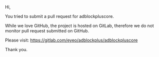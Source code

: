 Hi,

You tried to submit a pull request for adblockpluscore.

While we love GitHub, the project is hosted on GitLab, therefore we do
not monitor pull request submitted on GitHub.

Please visit: https://gitlab.com/eyeo/adblockplus/adblockpluscore

Thank you.